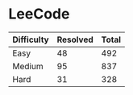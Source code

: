 # LeeCode

| Difficulty | Resolved | Total |
| :--------- | :------- | :---- |
| Easy       | 48       | 492   |
| Medium     | 95       | 837   |
| Hard       | 31       | 328   |
